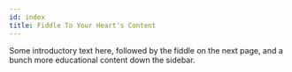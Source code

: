 ```yaml
---
id: index
title: Fiddle To Your Heart's Content
---
```


Some introductory text here, followed by the fiddle on the next page, and a bunch more educational content down the sidebar.
